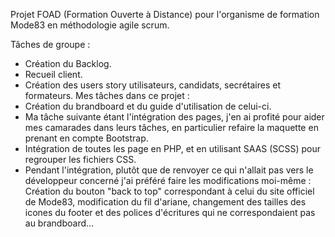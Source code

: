 Projet FOAD (Formation Ouverte à Distance) pour l'organisme de formation Mode83 en méthodologie agile scrum.

Tâches de groupe :
  - Création du Backlog.
  - Recueil client.
  - Création des users story utilisateurs, candidats, secrétaires et formateurs.
Mes tâches dans ce projet :
  - Création du brandboard et du guide d'utilisation de celui-ci.
  - Ma tâche suivante étant l'intégration des pages, j'en ai profité pour aider mes camarades dans leurs tâches, en particulier refaire la maquette en prenant en compte Bootstrap.
  - Intégration de toutes les page en PHP, et en utilisant SAAS (SCSS) pour regrouper les fichiers CSS.
  - Pendant l'intégration, plutôt que de renvoyer ce qui n'allait pas vers le développeur concerné j'ai préféré faire les modifications moi-même : Création du bouton "back to top" correspondant à celui du site officiel de Mode83, modification du fil d'ariane, changement des tailles des icones du footer et des polices d'écritures qui ne correspondaient pas au brandboard...
